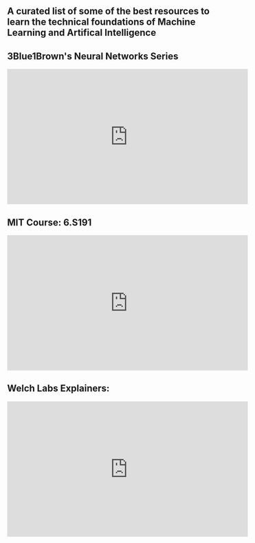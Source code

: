 ## A curated list of some of the best resources to learn the technical foundations of Machine Learning and Artifical Intelligence

## 3Blue1Brown's Neural Networks Series

<iframe width="560" height="315" src="https://www.youtube.com/embed/videoseries?si=balXxkUDuIIXNu5S&amp;list=PLZHQObOWTQDNU6R1_67000Dx_ZCJB-3pi" title="YouTube video player" frameborder="0" allow="accelerometer; autoplay; clipboard-write; encrypted-media; gyroscope; picture-in-picture; web-share" referrerpolicy="strict-origin-when-cross-origin" allowfullscreen></iframe>

## MIT Course: 6.S191

<iframe width="560" height="315" src="https://www.youtube.com/embed/videoseries?si=EIRYNdZyXPi60qns&amp;list=PLtBw6njQRU-rwp5__7C0oIVt26ZgjG9NI" title="YouTube video player" frameborder="0" allow="accelerometer; autoplay; clipboard-write; encrypted-media; gyroscope; picture-in-picture; web-share" referrerpolicy="strict-origin-when-cross-origin" allowfullscreen></iframe>

## Welch Labs Explainers:

<iframe width="560" height="315" src="https://www.youtube.com/embed/UZDiGooFs54?si=GH_RGIQXu1sVWahZ" title="YouTube video player" frameborder="0" allow="accelerometer; autoplay; clipboard-write; encrypted-media; gyroscope; picture-in-picture; web-share" referrerpolicy="strict-origin-when-cross-origin" allowfullscreen></iframe>



